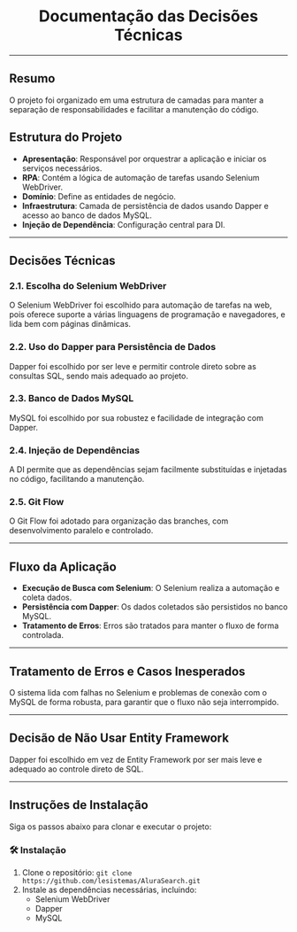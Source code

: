 <h1 align="center">  
  Documentação das Decisões Técnicas  
  <br/>  
</h1>  
 

<hr>

<h2>Resumo</h2>  

<p>  
O projeto foi organizado em uma estrutura de camadas para manter a separação de responsabilidades e facilitar a manutenção do código.  
</p>

<h2>Estrutura do Projeto</h2>  
<ul>  
  <li><strong>Apresentação</strong>: Responsável por orquestrar a aplicação e iniciar os serviços necessários.</li>  
  <li><strong>RPA</strong>: Contém a lógica de automação de tarefas usando Selenium WebDriver.</li>  
  <li><strong>Domínio</strong>: Define as entidades de negócio.</li>  
  <li><strong>Infraestrutura</strong>: Camada de persistência de dados usando Dapper e acesso ao banco de dados MySQL.</li>  
  <li><strong>Injeção de Dependência</strong>: Configuração central para DI.</li>  
</ul>  

<hr>

<h2>Decisões Técnicas</h2>  
<h3>2.1. Escolha do Selenium WebDriver</h3>  
<p>  
O Selenium WebDriver foi escolhido para automação de tarefas na web, pois oferece suporte a várias linguagens de programação e navegadores, e lida bem com páginas dinâmicas.  
</p>

<h3>2.2. Uso do Dapper para Persistência de Dados</h3>  
<p>  
Dapper foi escolhido por ser leve e permitir controle direto sobre as consultas SQL, sendo mais adequado ao projeto.  
</p>

<h3>2.3. Banco de Dados MySQL</h3>  
<p>  
MySQL foi escolhido por sua robustez e facilidade de integração com Dapper.  
</p>

<h3>2.4. Injeção de Dependências</h3>  
<p>  
A DI permite que as dependências sejam facilmente substituídas e injetadas no código, facilitando a manutenção.  
</p>

<h3>2.5. Git Flow</h3>  
<p>  
O Git Flow foi adotado para organização das branches, com desenvolvimento paralelo e controlado.  
</p>

<hr>

<h2>Fluxo da Aplicação</h2>  

<ul>  
  <li><strong>Execução de Busca com Selenium</strong>: O Selenium realiza a automação e coleta dados.</li>  
  <li><strong>Persistência com Dapper</strong>: Os dados coletados são persistidos no banco MySQL.</li>  
  <li><strong>Tratamento de Erros</strong>: Erros são tratados para manter o fluxo de forma controlada.</li>  
</ul>  

<hr>

<h2>Tratamento de Erros e Casos Inesperados</h2>  
<p>  
O sistema lida com falhas no Selenium e problemas de conexão com o MySQL de forma robusta, para garantir que o fluxo não seja interrompido.  
</p>

<hr>

<h2>Decisão de Não Usar Entity Framework</h2>  
<p>  
Dapper foi escolhido em vez de Entity Framework por ser mais leve e adequado ao controle direto de SQL.  
</p>

<hr>

<h2>Instruções de Instalação</h2>  

<p>Siga os passos abaixo para clonar e executar o projeto:</p>

<h3>🛠 Instalação</h3>  

<ol>  
  <li>Clone o repositório:  
   <code>git clone https://github.com/lesistemas/AluraSearch.git</code>  
  </li>  
  <li>Instale as dependências necessárias, incluindo:  
    <ul>  
      <li>Selenium WebDriver</li>  
      <li>Dapper</li>  
      <li>MySQL</li>  
    </ul>  
  </li> 
